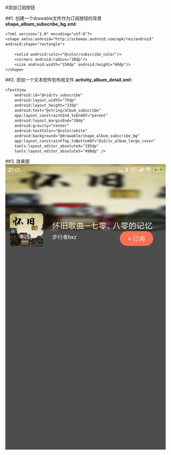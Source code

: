 #添加订阅按钮

##1. 创建一个drawable文件作为订阅按钮的背景
**shape_album_subscribe_bg.xml:**

	<?xml version="1.0" encoding="utf-8"?>
	<shape xmlns:android="http://schemas.android.com/apk/res/android" android:shape="rectangle">
	
	    <solid android:color="@color/subscribe_color"/>
	    <corners android:radius="30dp"/>
	    <size android:width="150dp" android:height="60dp"/>
	</shape>
##2. 添加一个文本控件到布局文件
**activity_album_detail.xml:**

	<TextView
        android:id="@+id/tv_subscribe"
        android:layout_width="75dp"
        android:layout_height="33dp"
        android:text="@string/album_subscribe"
        app:layout_constraintEnd_toEndOf="parent"
        android:layout_marginEnd="28dp"
        android:gravity="center"
        android:textColor="@color/white"
        android:background="@drawable/shape_album_subscribe_bg"
        app:layout_constraintTop_toBottomOf="@id/iv_album_large_cover"
        tools:layout_editor_absoluteX="195dp"
        tools:layout_editor_absoluteY="498dp" />


##3. 效果图
![效果图](./pics/AlbumDetailSubscription.png)
